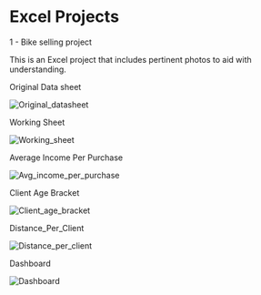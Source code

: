 # Excel Projects
1 - Bike selling project  

This is an Excel project that includes pertinent photos to aid with understanding.

Original Data sheet

![Original_datasheet](https://user-images.githubusercontent.com/91020553/225938154-f28880d1-76b5-4406-9d50-114f5477d36c.png)

Working Sheet

![Working_sheet](https://user-images.githubusercontent.com/91020553/225939550-ead678ed-4406-4bc9-85fe-b75f76ce6b1a.png)

Average Income Per Purchase

![Avg_income_per_purchase](https://user-images.githubusercontent.com/91020553/225939828-e3d1851e-eee0-4191-8d2c-c96b6f3c907d.png)

Client Age Bracket

![Client_age_bracket](https://user-images.githubusercontent.com/91020553/225940277-9c7492c8-55f5-4158-aadf-90d7f07498e2.png)

Distance_Per_Client

![Distance_per_client](https://user-images.githubusercontent.com/91020553/225940492-4786a237-d9c3-4d70-869f-aaf49b3cdef0.png)

Dashboard

![Dashboard](https://user-images.githubusercontent.com/91020553/225940676-739d8a19-82cf-4445-8396-0189e36a73fa.png)
